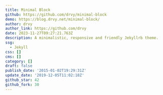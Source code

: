```yaml
---
title: Minimal Block
github: https://github.com/drvy/minimal-block
demo: https://blog.drvy.net/minimal-block/
author: drvy
author_link: https://github.com/drvy
date: 2023-11-27T09:27:21.763Z
description: A minimalistic, responsive and friendly Jekyllrb theme.
ssg:
  - Jekyll
css: []
cms: []
category: []
draft: false
publish_date: '2015-01-02T19:29:31Z'
update_date: '2019-12-05T11:02:18Z'
github_star: 42
github_fork: 30
---
```

